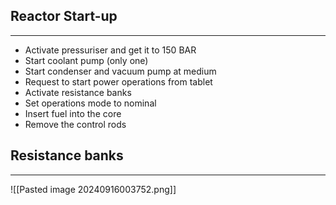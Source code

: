## Reactor Start-up
---
* Activate pressuriser and get it to 150 BAR
* Start coolant pump (only one)
* Start condenser and vacuum pump at medium
* Request to start power operations from tablet
* Activate resistance banks
* Set operations mode to nominal
* Insert fuel into the core
* Remove the control rods

## Resistance banks
---
![[Pasted image 20240916003752.png]]